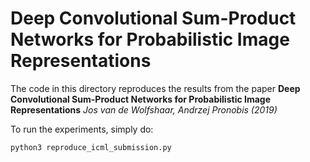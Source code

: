 # Deep Convolutional Sum-Product Networks for Probabilistic Image Representations
The code in this directory reproduces the results from the paper **Deep Convolutional Sum-Product Networks for Probabilistic Image Representations** _Jos van de Wolfshaar, Andrzej Pronobis (2019)_

To run the experiments, simply do:
```
python3 reproduce_icml_submission.py
```
